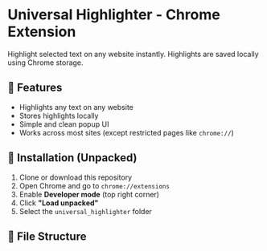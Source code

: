 # Universal Highlighter - Chrome Extension

Highlight selected text on any website instantly. Highlights are saved locally using Chrome storage.

## 🧩 Features

- Highlights any text on any website
- Stores highlights locally
- Simple and clean popup UI
- Works across most sites (except restricted pages like `chrome://`)

## 🚀 Installation (Unpacked)

1. Clone or download this repository
2. Open Chrome and go to `chrome://extensions`
3. Enable **Developer mode** (top right corner)
4. Click **"Load unpacked"**
5. Select the `universal_highlighter` folder

## 📂 File Structure


